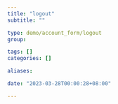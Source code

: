 ```yaml
---
title: "logout"
subtitle: ""

type: demo/account_form/logout
group:

tags: []
categories: []

aliases:

date: "2023-03-28T00:00:28+08:00"

---
```


